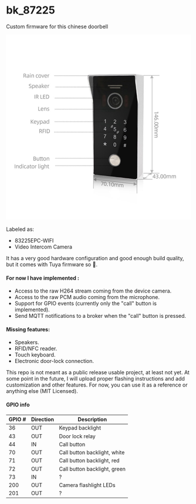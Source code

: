 
# bk_87225

Custom firmware for this chinese doorbell

![device picture](device.jpg?raw=true)

Labeled as:
- 83225EPC-WIFI
- Video Intercom Camera

It has a very good hardware configuration and good enough build quality, but it comes with Tuya firmware so 🤮.

#### For now I have implemented :
- Access to the raw H264 stream coming from the device camera.
- Access to the raw PCM audio coming from the microphone.
- Support for GPIO events (currently only the "call" button is implemented).
- Send MQTT notifications to a broker when the "call" button is pressed.

#### Missing features:
- Speakers.
- RFID/NFC reader.
- Touch keyboard.
- Electronic door-lock connection.

This repo is not meant as a public release usable project, at least not yet. At some point in the future, I will upload proper flashing instructions and add customization and other features. For now, you can use it as a reference or anything else (MIT Licensed).
 
#### GPIO info
 
| GPIO # | Direction | Description |
|--|--|--|
| 36 | OUT | Keypad backlight |
| 43 | OUT | Door lock relay |
| 44 | IN | Call button |
| 70 | OUT | Call button backlight, white |
| 71 | OUT | Call button backlight, red |
| 72 | OUT | Call button backlight, green |
| 73 | IN | ? |
| 200 | OUT | Camera flashlight LEDs |
| 201 | OUT | ? |
